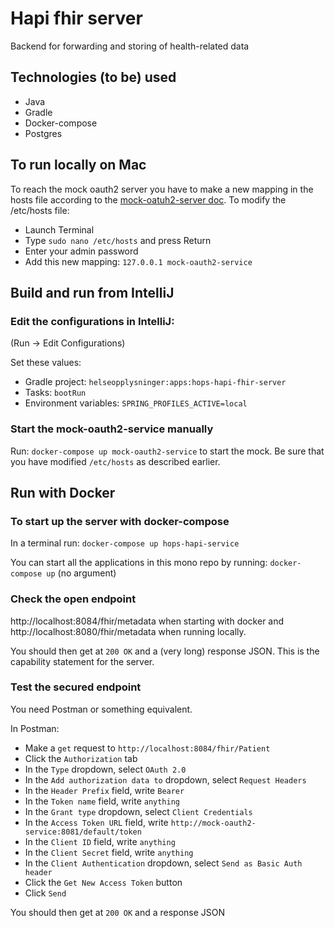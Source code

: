 # Hapi fhir server
Backend for forwarding and storing of health-related data

## Technologies (to be) used
* Java
* Gradle
* Docker-compose
* Postgres

## To run locally on Mac 
To reach the mock oauth2 server you have to make a new mapping in the hosts
file according to the [mock-oatuh2-server doc](https://github.com/navikt/mock-oauth2-server#docker-compose).
To modify the /etc/hosts file:
* Launch Terminal
* Type `sudo nano /etc/hosts` and press Return
* Enter your admin password
* Add this new mapping: `127.0.0.1 mock-oauth2-service`


## Build and run from IntelliJ

### Edit the configurations in IntelliJ:
(Run -> Edit Configurations)

Set these values:
* Gradle project: `helseopplysninger:apps:hops-hapi-fhir-server`
* Tasks: `bootRun`
* Environment variables: `SPRING_PROFILES_ACTIVE=local`

### Start the mock-oauth2-service manually
Run: `docker-compose up mock-oauth2-service` to start the mock. Be sure that you have
modified `/etc/hosts` as described earlier.


## Run with Docker

### To start up the server with docker-compose
In a terminal run: `docker-compose up hops-hapi-service`

You can start all the applications in this mono repo by running: 
`docker-compose up` (no argument)

### Check the open endpoint
http://localhost:8084/fhir/metadata when starting with docker and
http://localhost:8080/fhir/metadata when running locally.

You should then get at `200 OK` and a (very long) response JSON. This is the
capability statement for the server.

### Test the secured endpoint
You need Postman or something equivalent.

In Postman:
* Make a `get` request to `http://localhost:8084/fhir/Patient`
* Click the `Authorization` tab
* In the `Type` dropdown, select `OAuth 2.0`
* In the `Add authorization data to` dropdown, select `Request Headers`
* In the `Header Prefix` field, write `Bearer`
* In the `Token name` field, write `anything`
* In the `Grant type` dropdown, select `Client Credentials`
* In the `Access Token URL` field, write `http://mock-oauth2-service:8081/default/token`
* In the `Client ID` field, write `anything`
* In the `Client Secret` field, write `anything`
* In the `Client Authentication` dropdown, select `Send as Basic Auth header`
* Click the `Get New Access Token` button
* Click `Send`

You should then get at `200 OK` and a response JSON
